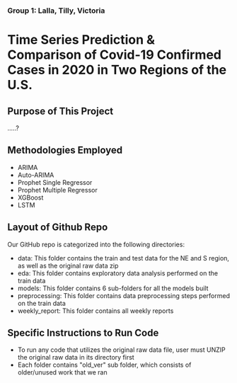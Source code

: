 ### Group 1: Lalla, Tilly, Victoria

# Time Series Prediction & Comparison of Covid-19 Confirmed Cases in 2020 in Two Regions of the U.S.

## Purpose of This Project
.....?

## Methodologies Employed

- ARIMA 
- Auto-ARIMA
- Prophet Single Regressor
- Prophet Multiple Regressor
- XGBoost
- LSTM

## Layout of Github Repo
Our GitHub repo is categorized into the following directories:
- data: This folder contains the train and test data for the NE and S region, as well as the original raw data zip
- eda: This folder contains exploratory data analysis performed on the train data
- models: This folder contains 6 sub-folders for all the models built
- preprocessing: This folder contains data preprocessing steps performed on the train data
- weekly_report: This folder contains all weekly reports

## Specific Instructions to Run Code
- To run any code that utilizes the original raw data file, user must UNZIP the original raw data in its directory first
- Each folder contains "old_ver" sub folder, which consists of older/unused work that we ran
